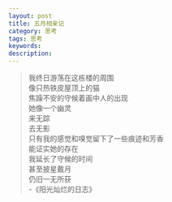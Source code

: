 ```yaml
---
layout: post
title: 五月相亲记
category: 思考
tags: 思考
keywords: 
description: 
---
```


>我终日游荡在这栋楼的周围  
>像只热铁皮屋顶上的猫  
>焦躁不安的守候着画中人的出现  
>她像一个幽灵  
>来无踪  
>去无影  
>只有我的感觉和嗅觉留下了一些痕迹和芳香  
>能证实她的存在  
>我延长了守候的时间  
>甚至披星戴月  
>仍旧一无所获  
>           -《阳光灿烂的日志》


